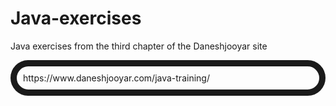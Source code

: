 # Java-exercises
Java exercises from the third chapter of the Daneshjooyar site  
<div style="border:10px solid ; padding:10px; border-radius:500px;"> https://www.daneshjooyar.com/java-training/  </div>


